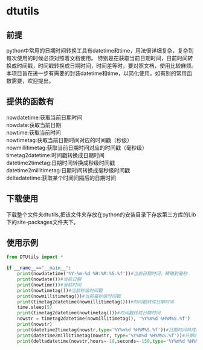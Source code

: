 # dtutils
## 前提
python中常用的日期时间转换工具有datetime和time，用法很详细复杂，复杂到每次使用的时候必须对照着文档使用。
特别是在获取当前日期时间，日前时间转换成时间戳，时间戳转换成日期时间，时间差等时，要对照文档，使用比较麻烦。
本项目旨在进一步有需要的封装datetime和time，以简化使用。如有别的常用函数需要，欢迎提出。

## 提供的函数有
nowdatetime:获取当前日期时间<br>
nowdate:获取当前日期<br>
nowtime:获取当前时间<br>
nowtimetag:获取当前日期时间对应的时间戳（秒级）<br>
nowmillitimetag:获取当前日期时间对应的时间戳（毫秒级）<br>
timetag2datetime:时间戳转换成日期时间<br>
datetime2timetag:日期时间转换成秒级时间戳<br>
datetime2millitimetag:日期时间转换成毫秒级时间戳<br>
deltadatetime:获取某个时间间隔后的日期时间<br>

## 下载使用
下载整个文件夹dtutils,把该文件夹存放在python的安装目录下存放第三方库的Lib下的site-packages文件夹下。

## 使用示例 
```python
from DTUtils import *

if __name__=="__main__":
    print(nowdatetime('%Y-%m-%d %H:%M:%S.%f'))#当前日期时间，精确到毫秒
    print(nowdate())#当前日期
    print(nowtime())#当前时间
    print(nowtimetag())#当前秒级时间戳
    print(nowmillitimetag())#当前毫秒级时间戳
    print(timetag2datetime(nowmillitimetag()))#时间戳转成日期时间
    time.sleep(5)
    print(timetag2datetime(nowtimetag()))#时间戳转成日期时间
    nowstr = timetag2datetime(nowmillitimetag(), '%Y%m%d %H%M%S.%f')
    print(nowstr)
    print(datetime2timetag(nowstr,type='%Y%m%d %H%M%S.%f'))#日期时间转成秒级时间戳
    print(datetime2millitimetag(nowstr, type='%Y%m%d %H%M%S.%f'))#日期时间转成毫秒级时间戳
    print(deltadatetime(nowstr,hours=-10,seconds=-150,type='%Y%m%d %H%M%S.%f'))#相差某个时间后的日期时间
```
